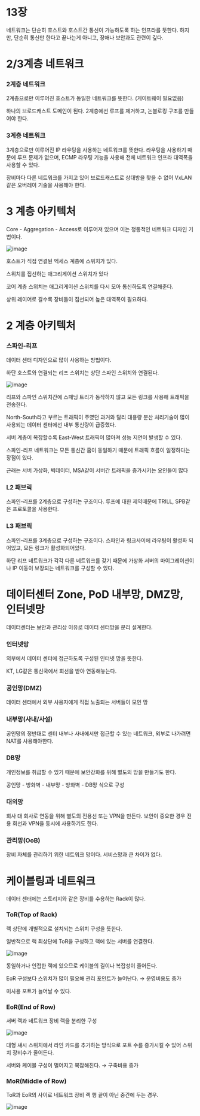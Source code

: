 # 13장

네트워크는 단순히 호스트와 호스트간 통신이 가능하도록 하는 인프라를 뜻한다. 하지만, 단순히 통신만 한다고 끝나는게 아니고, 장애나 보안과도 관련이 깊다.

# 2/3계층 네트워크

### 2계층 네트워크

2계층으로만 이루어진 호스트가 동일한 네트워크를 뜻한다. (게이트웨이 필요없음)

하나의 브로드캐스트 도메인이 된다. 2계층에선 루프를 제거하고, 논블로킹 구조를 만들어야 한다.

### 3계층 네트워크

3계층으로만 이루어진 IP 라우팅을 사용하는 네트워크를 뜻한다. 라우팅을 사용하기 때문에 루프 문제가 없으며, ECMP 라우팅 기능을 사용해 전체 네트워크 인프라 대역폭을 사용할 수 있다.

장비마다 다른 네트워크를 가지고 있어 브로드캐스트로 상대방을 찾을 수 없어 VxLAN같은 오버레이 기술을 사용해야 한다.

# 3 계층 아키텍처

Core - Aggregation - Access로 이루어져 있으며 이는 정통적인 네트워크 디자인 기법이다.

![image](https://github.com/Deep-Dive-Study/network-for-engineer/assets/85796588/11702f22-bc9b-4720-b0de-fff37f83ec59)

호스트가 직접 연결된 엑세스 계층에 스위치가 있다.

스위치를 집선하는 애그리게이션 스위치가 있다

코어 계층 스위치는 애그리게이션 스위치를 다시 모아 통신하도록 연결해준다.

상위 레이어로 갈수록 장비들이 집선되어 높은 대역폭이 필요하다.

# 2 계층 아키텍처

### 스파인-리프

데이터 센터 디자인으로 많이 사용하는 방법이다.

하단 호스트와 연결되는 리프 스위치는 상단 스파인 스위치와 연결된다.

![image](https://github.com/Deep-Dive-Study/network-for-engineer/assets/85796588/07a7ac8c-c235-4af6-8015-661fcbe4ab3a)

리프와 스파인 스위치간에 스패닝 트리가 동작하지 않고 모든 링크를 사용해 트래픽을 전송한다.

North-South라고 부르는 트래픽이 주였던 과거와 달리 대용량 분산 처리기술이 많이 사용되는 데이터 센터에선 내부 통신량이 급증했다.

서버 계층이 복잡할수록 East-West 트래픽이 많아져 성능 지연이 발생할 수 있다.

스파인-리프 네트워크는 모든 통신간 홉이 동일하기 때문에 트래픽 흐름이 일정하다는 장점이 있다.

근래는 서버 가상화, 빅데이터, MSA같이 서버간 트래픽을 증가시키는 요인들이 많다

### L2 패브릭

스파인-리프를 2계층으로 구성하는 구조이다. 루프에 대한 제약때문에 TRILL, SPB같은 프로토콜을 사용한다.

### L3 패브릭

스파인-리프를 3계층으로 구성하는 구조이다. 스파인과 링크사이에 라우팅이 활성화 되어있고, 모든 링크가 활성화되어있다.

하단 리프 네트워크가 각각 다른 네트워크를 갖기 때문에 가상화 서버의 마이그레이션이나 IP 이동이 보장되는 네트워크를 구성할 수 있다.

# 데이터센터 Zone, PoD 내부망, DMZ망, 인터넷망

데이터센터는 보안과 관리상 이유로 데이터 센터망을 분리 설계한다.

### 인터넷망

외부에서 데이터 센터에 접근하도록 구성된 인터넷 망을 뜻한다.

KT, LG같은 통신국에서 회선을 받아 연동해놓는다.

### 공인망(DMZ)

데이터 센터에서 외부 사용자에게 직접 노출되는 서버들이 모인 망

### 내부망(사내/사설)

공인망의 정반대로 센터 내부나 사내에서만 접근할 수 있는 네트워크, 외부로 나가려면 NAT를 사용해야한다.

### DB망

개인정보를 취급할 수 있기 때문에 보안강화를 위해 별도의 망을 만들기도 한다.

공인망 - 방화벽 - 내부망 - 방화벽 - DB망 식으로 구성

### 대외망

회사 대 회사로 연동을 위해 별도의 전용선 또는 VPN을 만든다. 보안이 중요한 경우 전용 회선과 VPN을 동시에 사용하기도 한다.

### 관리망(OoB)

장비 자체를 관리하기 위한 네트워크 망이다. 서비스망과 큰 차이가 없다.

# 케이블링과 네트워크

데이터 센터에는 스토리지와 같은 장비를 수용하는 Rack이 많다.

### ToR(Top of Rack)

랙 상단에 개별적으로 설치되는 스위치 구성을 뜻한다.

일반적으로 랙 최상단에 ToR을 구성하고 랙에 있는 서버를 연결한다.

![image](https://github.com/Deep-Dive-Study/network-for-engineer/assets/85796588/e272ab8d-1b80-4ad6-98ec-5d886580e976)

동일하거나 인접한 랙에 있으므로 케이블의 길이나 복잡성이 줄어든다.

EoR 구성보다 스위치가 많이 필요해 관리 포인트가 늘어난다. → 운영비용도 증가

미사용 포트가 늘어날 수 있다.

### EoR(End of Row)

서버 랙과 네트워크 장비 랙을 분리한 구성

![image](https://github.com/Deep-Dive-Study/network-for-engineer/assets/85796588/667c2f1e-4d16-4f10-aabc-4d8719d0c862)

대형 섀시 스위치에서 라인 카드를 추가하는 방식으로 포트 수를 증가시킬 수 있어 스위치 장비수가 줄어든다.

서버와 케이블 구성이 멀어지고 복잡해진다. → 구축비용 증가

### MoR(Middle of Row)

ToR과 EoR의 사이로 네트워크 장비 랙 행 끝이 아닌 중간에 두는 경우.

![image](https://github.com/Deep-Dive-Study/network-for-engineer/assets/85796588/7fbaf51f-105e-4e72-a250-ba850baa9729)
